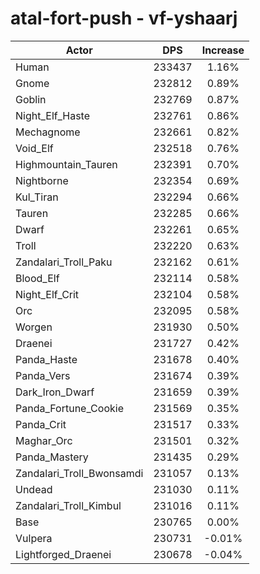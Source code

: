 # atal-fort-push - vf-yshaarj
| Actor | DPS | Increase |
|---|:---:|:---:|
|Human|233437|1.16%|
|Gnome|232812|0.89%|
|Goblin|232769|0.87%|
|Night_Elf_Haste|232761|0.86%|
|Mechagnome|232661|0.82%|
|Void_Elf|232518|0.76%|
|Highmountain_Tauren|232391|0.70%|
|Nightborne|232354|0.69%|
|Kul_Tiran|232294|0.66%|
|Tauren|232285|0.66%|
|Dwarf|232261|0.65%|
|Troll|232220|0.63%|
|Zandalari_Troll_Paku|232162|0.61%|
|Blood_Elf|232114|0.58%|
|Night_Elf_Crit|232104|0.58%|
|Orc|232095|0.58%|
|Worgen|231930|0.50%|
|Draenei|231727|0.42%|
|Panda_Haste|231678|0.40%|
|Panda_Vers|231674|0.39%|
|Dark_Iron_Dwarf|231659|0.39%|
|Panda_Fortune_Cookie|231569|0.35%|
|Panda_Crit|231517|0.33%|
|Maghar_Orc|231501|0.32%|
|Panda_Mastery|231435|0.29%|
|Zandalari_Troll_Bwonsamdi|231057|0.13%|
|Undead|231030|0.11%|
|Zandalari_Troll_Kimbul|231016|0.11%|
|Base|230765|0.00%|
|Vulpera|230731|-0.01%|
|Lightforged_Draenei|230678|-0.04%|
